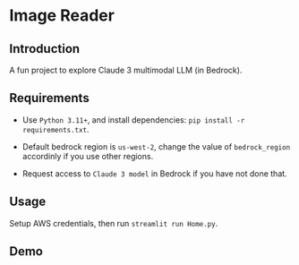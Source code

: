 # Image Reader

## Introduction

A fun project to explore Claude 3 multimodal LLM (in Bedrock).

## Requirements

- Use `Python 3.11+`, and install dependencies: `pip install -r requirements.txt`.

- Default bedrock region is `us-west-2`, change the value of `bedrock_region` accordinly if you use other regions.

- Request access to `Claude 3 model` in Bedrock if you have not done that.

## Usage

Setup AWS credentials, then run `streamlit run Home.py`.

## Demo
